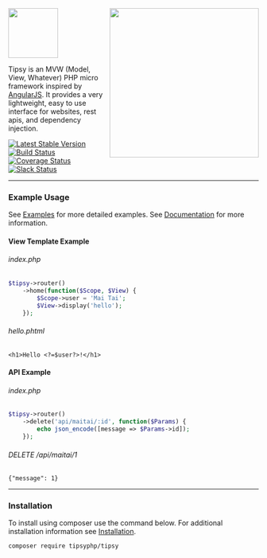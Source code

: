 <img align="right" height="300px" src="http://tipsy.la/images/cocktail.png">
<img height="100px" src="http://tipsy.la/images/logo.png">

Tipsy is an MVW (Model, View, Whatever) PHP micro framework inspired by [AngularJS](https://angularjs.org/). It provides a very lightweight, easy to use interface for websites, rest apis, and dependency injection.


[![Latest Stable Version](https://poser.pugx.org/tipsyphp/tipsy/v/stable)](https://packagist.org/packages/tipsyphp/tipsy)
[![Build Status](https://travis-ci.org/tipsyphp/tipsy.svg?branch=master)](https://travis-ci.org/tipsyphp/tipsy)
[![Coverage Status](https://coveralls.io/repos/tipsyphp/tipsy/badge.svg?branch=master&service=github)](https://coveralls.io/github/tipsyphp/tipsy?branch=master)
[![Slack Status](https://tipsy-slack.herokuapp.com/badge.svg)](https://tipsy-slack.herokuapp.com/)

---


### Example Usage

See [Examples](https://github.com/tipsyphp/tipsy/wiki/Examples) for more detailed examples. See [Documentation](https://github.com/tipsyphp/tipsy/wiki) for more information.

#### View Template Example

###### index.php
```php
$tipsy->router()
    ->home(function($Scope, $View) {
        $Scope->user = 'Mai Tai';
        $View->display('hello');
    });
```

###### hello.phtml
```phtml
<h1>Hello <?=$user?>!</h1>
```

#### API Example

###### index.php

```php
$tipsy->router()
    ->delete('api/maitai/:id', function($Params) {
        echo json_encode([message => $Params->id]);
    });
```

###### DELETE /api/maitai/1
```
{"message": 1}
```

---


### Installation
To install using composer use the command below. For additional installation information see [Installation](https://github.com/tipsyphp/tipsy/wiki/Installation).

```sh
composer require tipsyphp/tipsy
```
